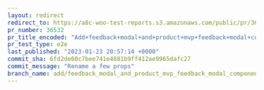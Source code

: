 ```yaml
---
layout: redirect
redirect_to: https://a8c-woo-test-reports.s3.amazonaws.com/public/pr/36532/e2e/index.html
pr_number: 36532
pr_title_encoded: "Add+feedback+modal+and+product+mvp+feedback+modal+components"
pr_test_type: e2e
last_published: "2023-01-23 20:57:14 +0000"
commit_sha: 6fd2de60c7bee741e4881b9ff412ae9965dafc27
commit_message: "Rename a few props"
branch_name: add/feedback_modal_and_product_mvp_feedback_modal_components
---
```

